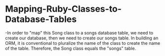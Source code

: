 # Mapping-Ruby-Classes-to-Database-Tables

-In order to "map" this Song class to a songs database table, 
    we need to create our database, then we need to create our songs table. 
    In building an ORM, it is conventional to pluralize the name of the class to create the name of the table. 
    Therefore, the Song class equals the "songs" table.

